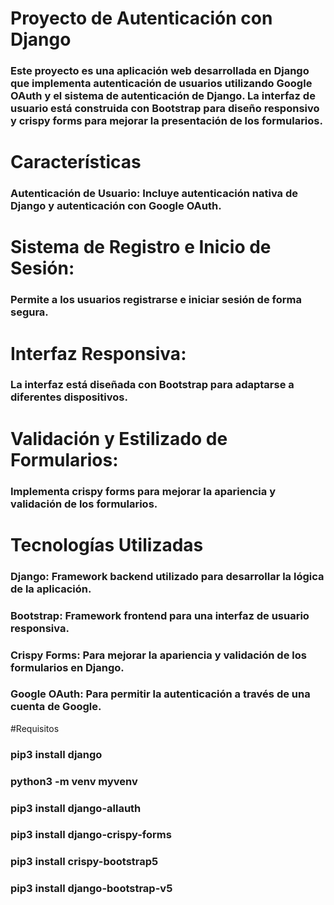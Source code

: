 
# Proyecto de Autenticación con Django

### Este proyecto es una aplicación web desarrollada en Django que implementa autenticación de usuarios utilizando Google OAuth y el sistema de autenticación de Django. La interfaz de usuario está construida con Bootstrap para diseño responsivo y crispy forms para mejorar la presentación de los formularios.

# Características

### Autenticación de Usuario: Incluye autenticación nativa de Django y autenticación con Google OAuth.

# Sistema de Registro e Inicio de Sesión: 
### Permite a los usuarios registrarse e iniciar sesión de forma segura.

# Interfaz Responsiva: 
### La interfaz está diseñada con Bootstrap para adaptarse a diferentes dispositivos.

# Validación y Estilizado de Formularios:
### Implementa crispy forms para mejorar la apariencia y validación de los formularios.

# Tecnologías Utilizadas

### Django: Framework backend utilizado para desarrollar la lógica de la aplicación.

### Bootstrap: Framework frontend para una interfaz de usuario responsiva.
### Crispy Forms: Para mejorar la apariencia y validación de los formularios en Django.
### Google OAuth: Para permitir la autenticación a través de una cuenta de Google.

#Requisitos

### pip3 install django
### python3 -m venv myvenv
### pip3 install django-allauth
### pip3 install django-crispy-forms
### pip3 install crispy-bootstrap5
### pip3 install django-bootstrap-v5
